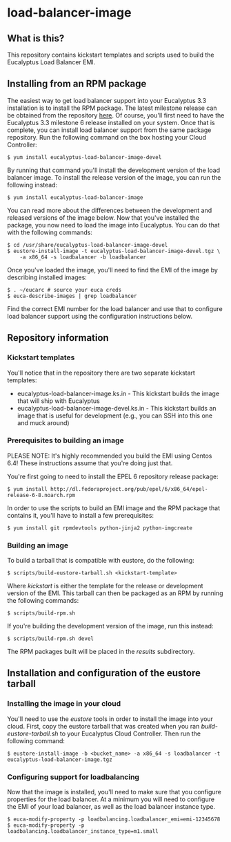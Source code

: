 load-balancer-image
===================

What is this?
-------------

This repository contains kickstart templates and scripts used to build the
Eucalyptus Load Balancer EMI.

Installing from an RPM package
------------------------------

The easiest way to get load balancer support into your Eucalyptus 3.3
installation is to install the RPM package. The latest milestone release can be
obtained from the repository
[here](http://downloads.eucalyptus.com/software/eucalyptus/nightly/3.3-m6/centos/6/x86_64/).
Of course, you'll first need to have the Eucalyptus 3.3 milestone 6 release
installed on your system. Once that is complete, you can install load balancer
support from the same package repository. Run the following command on the box
hosting your Cloud Controller:

    $ yum install eucalyptus-load-balancer-image-devel

By running that command you'll install the development version of the load
balancer image. To install the release version of the image, you can run the
following instead:

    $ yum install eucalyptus-load-balancer-image

You can read more about the differences between the development and released
versions of the image below. Now that you've installed the package, you now
need to load the image into Eucalyptus. You can do that with the following
commands:

    $ cd /usr/share/eucalyptus-load-balancer-image-devel
    $ eustore-install-image -t eucalyptus-load-balancer-image-devel.tgz \
        -a x86_64 -s loadbalancer -b loadbalancer

Once you've loaded the image, you'll need to find the EMI of the image by
describing installed images:

    $ . ~/eucarc # source your euca creds
    $ euca-describe-images | grep loadbalancer

Find the correct EMI number for the load balancer and use that to configure
load balancer support using the configuration instructions below.

Repository information
----------------------

### Kickstart templates

You'll notice that in the repository there are two separate kickstart templates:

* eucalyptus-load-balancer-image.ks.in - This kickstart builds the image that will
  ship with Eucalyptus
* eucalyptus-load-balancer-image-devel.ks.in - This kickstart builds an image that
  is useful for development (e.g., you can SSH into this one and muck around)

### Prerequisites to building an image

PLEASE NOTE: It's highly recommended you build the EMI using Centos 6.4! These
instructions assume that you're doing just that.

You're first going to need to install the EPEL 6 repository release package:

    $ yum install http://dl.fedoraproject.org/pub/epel/6/x86_64/epel-release-6-8.noarch.rpm

In order to use the scripts to build an EMI image and the RPM package that
contains it, you'll have to install a few prerequisites:

    $ yum install git rpmdevtools python-jinja2 python-imgcreate

### Building an image

To build a tarball that is compatible with eustore, do the following:

    $ scripts/build-eustore-tarball.sh <kickstart-template>

Where *kickstart* is either the template for the release or development version of the EMI.
This tarball can then be packaged as an RPM by running the following commands:

    $ scripts/build-rpm.sh

If you're building the development version of the image, run this instead:
    
    $ scripts/build-rpm.sh devel

The RPM packages built will be placed in the *results* subdirectory.

Installation and configuration of the eustore tarball
-----------------------------------------------------

### Installing the image in your cloud

You'll need to use the *eustore* tools in order to install the image into your
cloud. First, copy the eustore tarball that was created when you ran
*build-eustore-tarball.sh* to your Eucalyptus Cloud Controller. Then run the
following command:

    $ eustore-install-image -b <bucket_name> -a x86_64 -s loadbalancer -t eucalyptus-load-balancer-image.tgz

### Configuring support for loadbalancing

Now that the image is installed, you'll need to make sure that you configure
properties for the load balancer. At a minimum you will need to configure the
EMI of your load balancer, as well as the load balancer instance type.

    $ euca-modify-property -p loadbalancing.loadbalancer_emi=emi-12345678
    $ euca-modify-property -p loadbalancing.loadbalancer_instance_type=m1.small

